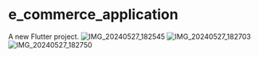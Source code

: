 # e_commerce_application

A new Flutter project. 
![IMG_20240527_182545](https://github.com/KripaUnni/E--Commerce-application-in-flutter/assets/145317364/0b3fb017-0469-4944-876e-591fd3e771dc)
![IMG_20240527_182703](https://github.com/KripaUnni/E--Commerce-application-in-flutter/assets/145317364/26701f1f-0784-4363-bec2-f2d920487108)
![IMG_20240527_182750](https://github.com/KripaUnni/E--Commerce-application-in-flutter/assets/145317364/ebf0cad5-e8d6-4359-90e9-7fcae4ddcbbd)
